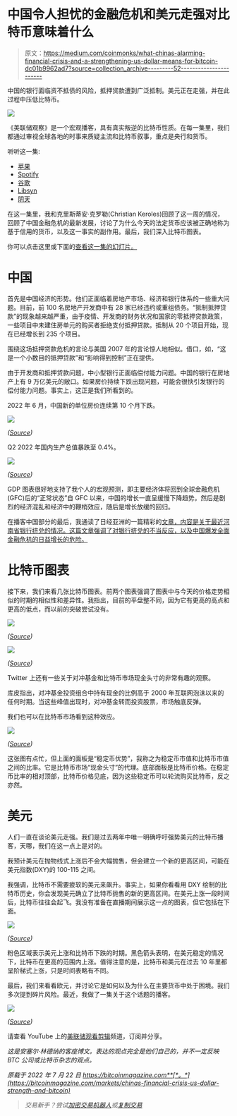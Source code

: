 # 中国令人担忧的金融危机和美元走强对比特币意味着什么

> 原文：<https://medium.com/coinmonks/what-chinas-alarming-financial-crisis-and-a-strengthening-us-dollar-means-for-bitcoin-dc01b9962ad7?source=collection_archive---------52----------------------->

中国的银行面临资不抵债的风险，抵押贷款遭到广泛抵制。美元正在走强，并在此过程中压低比特币。

![](img/ca81945cde5f8561e38f2136a7af5439.png)

《美联储观察》是一个宏观播客，具有真实叛逆的比特币性质。在每一集里，我们都通过审视全球各地的时事来质疑主流和比特币叙事，重点是央行和货币。

听听这一集:

*   [苹果](https://podcasts.apple.com/de/podcast/the-powell-pivot-ft-dylan-leclair-fed-77/id1543640492?i=1000548375330)
*   [Spotify](https://open.spotify.com/episode/7JSYduSIGR7r3ji6bYWVI1?si=4271451ef783459d)
*   [谷歌](https://podcasts.google.com/feed/aHR0cHM6Ly9mZWR3YXRjaC5saWJzeW4uY29tL3Jzcw/episode/YmEwYjgzYWUtYzE3NS00YjNlLTlkOWQtNTFhOWY5NzQ0YjMy?sa=X&ved=0CAgQuIEEahcKEwjYxcqm_7_1AhUAAAAAHQAAAAAQLA)
*   [Libsyn](https://fedwatch.libsyn.com/the-powell-pivot-ft-dylan-leclair-fed-77)
*   [阴天](https://overcast.fm/+m2acPUM10)

在这一集里，我和克里斯蒂安·克罗勒(Christian Keroles)回顾了这一周的情况，回顾了中国金融危机的最新发展，讨论了为什么今天的法定货币应该被正确地称为基于信用的货币，以及这一事实的副作用。最后，我们深入比特币图表。

你可以点击这里或下面的[查看这一集的幻灯片。](https://docs.google.com/presentation/d/1G-1tR7QKxk1Y-xrMZ03CL8DTIcGGEEZFHhkppqxhJ9w/edit?usp=sharing)

# 中国

首先是中国经济的形势。他们正面临着房地产市场、经济和银行体系的一些重大问题。目前，前 100 名房地产开发商中有 28 家已经违约或重组债务。“抵制抵押贷款”的现象越来越严重，由于疫情、开发商的财务状况和国家的零抵押贷款政策，一些项目中未建住房单元的购买者拒绝支付抵押贷款。抵制从 20 个项目开始，现在已经增长到 235 个项目。

围绕这场抵押贷款危机的言论与美国 2007 年的言论惊人地相似。借口，如，“这是一个小数目的抵押贷款”和“影响得到控制”正在提供。

由于开发商和抵押贷款问题，中小型银行正面临偿付能力问题。中国的银行在房地产上有 9 万亿美元的敞口。如果房价持续下跌出现问题，可能会很快引发银行的偿付能力问题。事实上，这正是我们所看到的。

2022 年 6 月，中国新的单位房价连续第 10 个月下跌。

![](img/54949c75bd1f910c0f210c59e8c17b34.png)

*(*[*Source*](https://assets.bwbx.io/images/users/iqjWHBFdfxIU/iZku8dpePkDQ/v0/-1x-1.png)*)*

Q2 2022 年国内生产总值暴跌至 0.4%。

![](img/87bcc33e45139b89ba6e2ef7a6449f9c.png)

*(*[*Source*](https://a.c-dn.net/c/content/dam/publicsites/igcom/uk/images/platform-article-images/GDP_AND_CPI_CHINA_150722.PNG.png)*)*

GDP 图表很好地支持了我个人的宏观预测，即主要经济体将回到全球金融危机(GFC)后的“正常状态”自 GFC 以来，中国的增长一直呈缓慢下降趋势。然后是剧烈的经济混乱和经济中的鞭梢效应，随后是增长放缓的回归。

在播客中国部分的最后，我通读了日经亚洲的一篇精彩的[文章，内容是关于最近河南省银行挤兑的情况。这篇文章强调了对银行挤兑的不当反应，以及中国爆发全面金融危机的日益增长的危险。](https://asia.nikkei.com/Opinion/China-s-debt-bomb-looks-ready-to-explode)

# 比特币图表

接下来，我们来看几张比特币图表。前两个图表强调了图表中与今天的价格走势相似的时期的相似性和差异性。我指出，目前的平盘整不同，因为它有更高的高点和更高的低点，而以前的突破尝试没有。

![](img/88ae59754346a55d864c8d00cec81d35.png)

*(*[*Source*](https://bitcoinandmarkets.com/)*)*

![](img/b1fe31647e37340f72f13b51282efce7.png)

*(*[*Source*](https://bitcoinandmarkets.com/)*)*

Twitter 上还有一些关于对冲基金和比特币市场现金头寸的非常有趣的观察。

库皮指出，对冲基金投资组合中持有现金的比例高于 2000 年互联网泡沫以来的任何时期。当这些峰值出现时，对冲基金转而投资股票，市场触底反弹。

我们也可以在比特币市场看到这种效应。

![](img/ddc1f827589ef5f01dd00426a97dd91c.png)

*(*[*Source*](https://twitter.com/WClementeIII/status/1549385599609618436?s=20&t=yHeADV-sZ92gAcAb7lqBLA)*)*

这张图有点忙，但上面的面板是“稳定币优势”，我称之为稳定币市值和比特币市值之间的比率。它是比特币市场“现金头寸”的代理。底部面板是比特币价格。在稳定币比率的相对顶部，比特币价格见底，因为这些稳定币可以轮流购买比特币，反之亦然。

# 美元

人们一直在谈论美元走强。我们是过去两年中唯一明确呼吁强势美元的比特币播客，天哪，我们在这一点上是对的。

我预计美元在抛物线式上涨后不会大幅抛售，但会建立一个新的更高区间，可能在美元指数(DXY)的 100-115 之间。

我强调，比特币不需要疲软的美元来飙升。事实上，如果你看看用 DXY 绘制的比特币历史，你会发现美元确立了比特币抛售的新的更高区间。在美元上涨一段时间后，比特币往往会起飞。我没有准备在直播期间展示这一点的图表，但它包括在下面。

![](img/2b2e549c0cf6dacf8607541381b3e190.png)

*(*[*Source*](https://bitcoinandmarkets.com/)*)*

粉色区域表示美元上涨和比特币下跌的时期。黑色箭头表明，在美元稳定的情况下，比特币在更高的范围内上涨。值得注意的是，比特币和美元在过去 10 年里都呈阶梯式上涨，只是时间表略有不同。

最后，我们来看看欧元，并讨论它是如何以及为什么在主要货币中处于困境。我们多次提到碎片风险。最近，我做了一集关于这个话题的播客。

![](img/ab9e91e2d4210a0b7a4fbf1b3b3abe97.png)

*(*[*Source*](https://bitcoinandmarkets.com/)*)*

请查看 YouTube 上的[美联储观看剪辑](https://www.youtube.com/channel/UCys2N5ZksgYc4gUDt4u9oQA)频道，订阅并分享。

*这是安塞尔·林德纳的客座博文。表达的观点完全是他们自己的，并不一定反映 BTC 公司或比特币杂志的观点。*

*原载于 2022 年 7 月 22 日 https://bitcoinmagazine.com**[*。*](https://bitcoinmagazine.com/markets/chinas-financial-crisis-us-dollar-strength-and-bitcoin)*

> *交易新手？尝试[加密交易机器人](/coinmonks/crypto-trading-bot-c2ffce8acb2a)或[复制交易](/coinmonks/top-10-crypto-copy-trading-platforms-for-beginners-d0c37c7d698c)*
